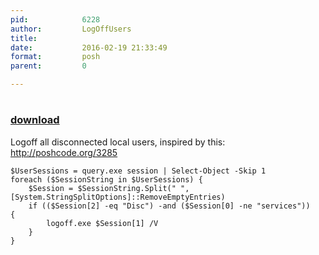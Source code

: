 ```yaml
---
pid:            6228
author:         LogOffUsers
title:          
date:           2016-02-19 21:33:49
format:         posh
parent:         0

---
```


# 

### [download](Scripts\6228.ps1)

Logoff all disconnected local users, inspired by this: http://poshcode.org/3285

```posh
$UserSessions = query.exe session | Select-Object -Skip 1
foreach ($SessionString in $UserSessions) {
    $Session = $SessionString.Split(" ",[System.StringSplitOptions]::RemoveEmptyEntries) 
    if (($Session[2] -eq "Disc") -and ($Session[0] -ne "services"))   {
        logoff.exe $Session[1] /V
    }
}
```
